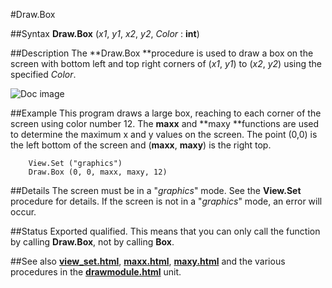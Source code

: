 
#Draw.Box

##Syntax
**Draw.Box** (_x1_, _y1_, _x2_, _y2_, _Color_ : **int**)



##Description
The **Draw.Box **procedure is used to draw a box on the screen with bottom left and top right corners of (_x1_, _y1_) to (_x2_, _y2_) using the specified _Color_.

![Doc image](draw_box01.gif)


##Example
This program draws a large box, reaching to each corner of the screen using color number 12. The **maxx** and **maxy **functions are used to determine the maximum x and y values on the screen. The point (0,0) is the left bottom of the screen and (**maxx**, **maxy**) is the right top.


        View.Set ("graphics")
        Draw.Box (0, 0, maxx, maxy, 12)
##Details
The screen must be in a "_graphics_" mode. See the **View.Set** procedure for details. If the screen is not in a "_graphics_" mode, an error will occur.



##Status
Exported qualified.
This means that you can only call the function by calling **Draw.Box**, not by calling **Box**.



##See also
**[view_set.html](View.Set)**, **[maxx.html](maxx)**, **[maxy.html](maxy)** and the various procedures in the **[drawmodule.html](Draw)** unit.


